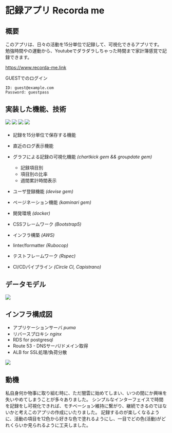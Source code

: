 # 記録アプリ Recorda me


## 概要

このアプリは、日々の活動を15分単位で記録して、可視化できるアプリです。
勉強時間やの運動から、Youtubeでダラダラしちゃった時間まで家計簿感覚で記録できます。

<a href="https://www.recorda-me.link">https://www.recorda-me.link</a>

GUESTでのログイン
```
ID: guest@example.com
Password: guestpass
```


## 実装した機能、技術
<div style="padding-bottom: 5px">
<img src="https://img.shields.io/badge/Ruby-3.0.4-red?style=flat-square&logo=ruby">
<img src="https://img.shields.io/badge/Rails-6.1.7-critical?style=flat-square&logo=rubyonrails">
<img src="https://img.shields.io/badge/Docker-20.10.21-blue?style=flat-square&logo=docker">
<img src="https://img.shields.io/badge/Bootstrap-5.2.1-blueviolet?style=flat-square&logo=bootstrap">
</div>

- 記録を15分単位で保存する機能
- 直近のログ表示機能
- グラフによる記録の可視化機能
*(chartkick gem && groupdate gem)*
  - 記録項目別
  - 項目別の比率
  - 週間累計時間表示
- ユーザ登録機能 *(devise gem)*
- ページネーション機能 *(kaminari gem)*

- 開発環境 *(docker)*
- CSSフレームワーク *(Bootstrap5)*
- インフラ構築 *(AWS)*
- linter/formatter *(Rubocop)*
- テストフレームワーク *(Rspec)*
- CI/CDパイプライン *(Circle CI, Capistrano)*

## データモデル
<img src="https://user-images.githubusercontent.com/110030968/206081563-8d077278-4fab-49b4-a9dc-e5226c111370.svg">



## インフラ構成図
- アプリケーションサーバ *puma*
- リバースプロキシ *nginx*
- RDS for postgresql
- Route 53 - DNSサーバ/ドメイン取得
- ALB for SSL処理/負荷分散

<img src="https://user-images.githubusercontent.com/110030968/206081111-351bd3a2-a0b0-4e02-a93e-d5ff41ae6365.svg">


## 動機

私自身何か物事に取り組む時に、ただ闇雲に始めてしまい、いつの間にか興味を失いやめてしまうことが多々ありました。
シンプルなインターフェイスで時間を記録をし可視化できれば、モチベーション維持に繋がり、継続できるのではないかと考えこのアプリの作成にいたりました。
記録するのが楽しくなるように、活動の項目を12色から好きな色で塗れるようにし、一目でどの色(活動)がどれくらいか見られるように工夫しました。
